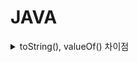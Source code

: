 # JAVA

<details>
<summary>toString(), valueOf() 차이점</summary>
<div mardown="1">
toString() 메서드는 매개변수를 받지않아 객체를 생성후 사용해야한다 -> a.toString()
  
a = null일때 NPE 발생
  
valueOf() 매개변수가 null 일때 "null"로 반환해준다.
</details>

